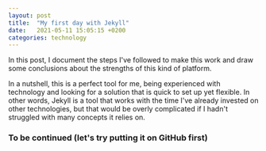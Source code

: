 ```yaml
---
layout: post
title:  "My first day with Jekyll"
date:   2021-05-11 15:05:15 +0200
categories: technology
---
```

In this post, I document the steps I've followed to make this work and draw some conclusions about the strengths of this kind of platform.

In a nutshell, this is a perfect tool for me, being experienced with technology and looking for a solution that is quick to set up yet flexible.
In other words, Jekyll is a tool that works with the time I've already invested on other technologies, but that would be overly complicated if I hadn't struggled with many concepts it relies on.

### To be continued (let's try putting it on GitHub first)
